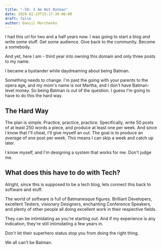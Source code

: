 ```yaml
---
title: "-50: I Am Not Batman"
date: 2020-02-23T15:17:39-06:00
draft: false
author: Daniil Marchenko
---
```


I had this url for two and a half years now. I was going to start a blog and write some stuff. Get some audience. Give back to the community. Become a somebody.

And yet, here I am - third year into owning this domain and only three posts to my name.

I became a bystander while daydreaming about being Batman.

Something needs to change. I'm past the going with your parents to the opera age, and my mom's name is not Martha, and I don't have Batman-level money. So being Batman is out of the question. I guess I'm going to have to do this the hard way.

## The Hard Way

The plan is simple. Practice, practice, practice. Specifically, write 50 posts of at least 250 words a piece, and produce at least one per week. And since I know that I'll cheat, I'll give myself an out. The goal is to produce an *average* of one post per week. This means I can skip a week and catch up later.

I know myself, and I'm designing a system that works for me. Don't judge me.

## What does this have to do with Tech?

Alright, since this is supposed to be a tech blog, lets connect this back to software and stuff.

The world of software is full of Batmanesque figures. Brilliant Developers, excellent Testers, visionary Designers, enchanting Conference Speakers, and plenty of other people all doing excellent work in their respective fields.

They can be intimidating as you're starting out. And if my experience is any indication, they're still intimidating a few years in.

Don't let their superhero status stop you from doing the right thing.

We all can't be Batman.
